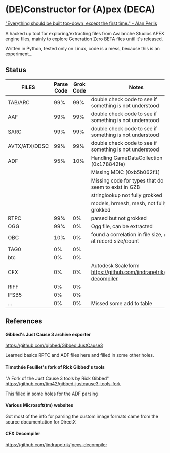 # (DE)Constructor for (A)pex (DECA)

["Everything should be built top-down, except the first time." - Alan Perlis](http://www.cs.yale.edu/homes/perlis-alan/quotes.html)

A hacked up tool for exploring/extracting files from Avalanche Studios APEX engine files, 
mainly to explore Generation Zero BETA files until it's released.

Written in Python, tested only on Linux, code is a mess, because this is an experiment...

## Status
|FILES|Parse Code|Grok Code|Notes|
|-----|------------|-----------|-----|
|TAB/ARC| 99% | 99% | double check code to see if something is not understood |
|AAF| 99% | 99% | double check code to see if something is not understood |
|SARC| 99% | 99% | double check code to see if something is not understood |
|AVTX/ATX/DDSC| 99% | 99% | double check code to see if something is not understood |
|ADF| 95% | 10% | Handling GameDataCollection (0x178842fe) |
| |  |  | Missing MDIC (0xb5b062f1) |
| |  |  | Missing code for types that do not seem to exist in GZB |
| |  |  | stringlookup not fully grokked |
| |  |  | models, hrmesh, mesh, not fully grokked |
|RTPC| 99% | 0% | parsed but not grokked |
|OGG| 99% | 0% | Ogg file, can be extracted |
|OBC| 10% | 0% | found a correlation in file size, guess at record size/count |
|TAG0| 0% | 0% |  |
|btc| 0% | 0% |  |
|CFX| 0% | 0% | Autodesk Scaleform https://github.com/jindrapetrik/jpexs-decompiler |
|RIFF| 0% | 0% |  |
|lFSB5| 0% | 0% |  |
|...| 0% | 0% |  Missed some add to table|

## References
#### Gibbed's Just Cause 3 archive exporter
https://github.com/gibbed/Gibbed.JustCause3

Learned basics RPTC and ADF files here and filled in some other holes.

#### Timothée Feuillet's fork of Rick Gibbed's tools
"A Fork of the Just Cause 3 tools by Rick Gibbed" 
https://github.com/tim42/gibbed-justcause3-tools-fork

This filled in some holes for the ADF parsing

#### Various Microsoft(tm) websites

Got most of the info for parsing the custom image formats came from the source documentation for DirectX

#### CFX Decompiler
https://github.com/jindrapetrik/jpexs-decompiler